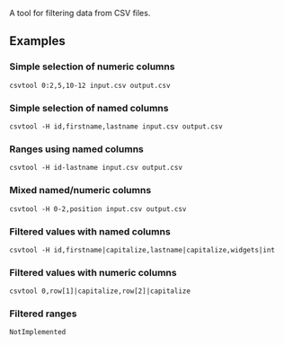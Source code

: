 A tool for filtering data from CSV files.

## Examples

### Simple selection of numeric columns

    csvtool 0:2,5,10-12 input.csv output.csv

### Simple selection of named columns

    csvtool -H id,firstname,lastname input.csv output.csv

### Ranges using named columns

    csvtool -H id-lastname input.csv output.csv

### Mixed named/numeric columns

    csvtool -H 0-2,position input.csv output.csv

### Filtered values with named columns

    csvtool -H id,firstname|capitalize,lastname|capitalize,widgets|int

### Filtered values with numeric columns

    csvtool 0,row[1]|capitalize,row[2]|capitalize

### Filtered ranges

    NotImplemented
